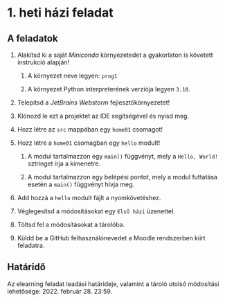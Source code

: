 # 1. heti házi feladat

## A feladatok

1. Alakítsd ki a saját *Miniconda* környezetedet a gyakorlaton is követett instrukció alapján!

    1. A környezet neve legyen: `prog1`

    1. A környezet Python interpreterének verziója legyen `3.10`.

1. Telepítsd a *JetBrains Webstorm* fejlesztőkörnyezetet!

1. Klónozd le ezt a projektet az IDE segítségével és nyisd meg.

1. Hozz létre az `src` mappában egy `home01` csomagot!

1. Hozz létre a `home01` csomagban egy `hello` modult!

    1. A modul tartalmazzon egy `main()` függvényt, mely a `Hello, World!` sztringet írja a kimenetre.
    
    1. A modul tartalmazzon egy belépési pontot, mely a modul futtatása esetén a `main()` függvényt hívja meg.

1. Add hozzá a `hello` modult fájlt a nyomkövetéshez.

1. Véglegesítsd a módosításokat egy `Első házi` üzenettel.

1. Töltsd fel a módosításokat a tárolóba.

1. Küldd be a GitHub felhasználónevedet a Moodle rendszerben kiírt feladatra.

## Határidő

Az elearning feladat leadási határideje, valamint a tároló utolsó módosítási lehetősége: 2022. február 28. 23:59.